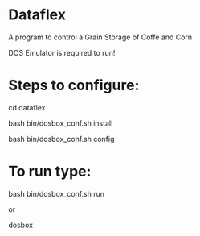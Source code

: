 # Dataflex

A program to control a Grain Storage of Coffe and Corn

DOS Emulator is required to run!

# Steps to configure:

cd dataflex

bash bin/dosbox_conf.sh install

bash bin/dosbox_conf.sh config

# To run type:

bash bin/dosbox_conf.sh run

or

dosbox

